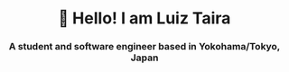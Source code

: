 <h1 align="center">👋 Hello! I am Luiz Taira</h1>
<h3 align="center">A student and software engineer based in Yokohama/Tokyo, Japan</h3>
